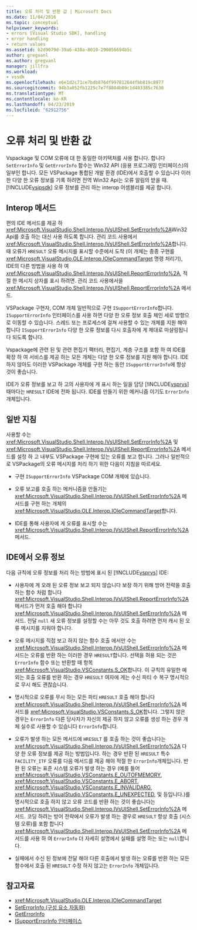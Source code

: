 ```yaml
---
title: 오류 처리 및 반환 값 | Microsoft Docs
ms.date: 11/04/2016
ms.topic: conceptual
helpviewer_keywords:
- errors [Visual Studio SDK], handling
- error handling
- return values
ms.assetid: b2d9079d-39a6-438a-8010-290056694b5c
author: gregvanl
ms.author: gregvanl
manager: jillfra
ms.workload:
- vssdk
ms.openlocfilehash: e6e1d2c71ce7bdb876df997812644fbb819c8977
ms.sourcegitcommit: 94b3a052fb1229c7e7f8804b09c1d403385c7630
ms.translationtype: MT
ms.contentlocale: ko-KR
ms.lasthandoff: 04/23/2019
ms.locfileid: "62912756"
---
```

# <a name="error-handling-and-return-values"></a>오류 처리 및 반환 값
Vspackage 및 COM 오류에 대 한 동일한 아키텍처를 사용 합니다. 합니다 `SetErrorInfo` 및 `GetErrorInfo` 함수는 Win32 API (응용 프로그래밍 인터페이스)의 일부인 합니다. 모든 VSPackage 통합된 개발 환경 (IDE)에서 호출할 수 있습니다 이러한 다양 한 오류 정보를 기록 하려면 전역 Win32 Api는 오류 알림의 받을 때. [!INCLUDE[vsipsdk](../extensibility/includes/vsipsdk_md.md)] 오류 정보를 관리 하는 interop 어셈블리를 제공 합니다.

## <a name="interop-methods"></a>Interop 메서드
 편의 IDE 메서드를 제공 하 <xref:Microsoft.VisualStudio.Shell.Interop.IVsUIShell.SetErrorInfo%2A>Win32 Api를 호출 하는 대신 사용 하도록 합니다. 관리 코드 사용에서 <xref:Microsoft.VisualStudio.Shell.Interop.IVsUIShell.SetErrorInfo%2A>합니다. 때 오류가 `HRESULT` 오류 메시지를 표시할 수준에서 도착 (이 개체는 종종 구현를 <xref:Microsoft.VisualStudio.OLE.Interop.IOleCommandTarget> 명령 처리기), IDE의 다른 방법을 사용 하 여 <xref:Microsoft.VisualStudio.Shell.Interop.IVsUIShell.ReportErrorInfo%2A>, 적절 한 메시지 상자를 표시 하려면. 관리 코드 사용에서을 <xref:Microsoft.VisualStudio.Shell.Interop.IVsUIShell.ReportErrorInfo%2A> 메서드.

 VSPackage 구현자, COM 개체 일반적으로 구현 `ISupportErrorInfo`합니다. `ISupportErrorInfo` 인터페이스를 사용 하면 다양 한 오류 정보 호출 체인 세로 방향으로 이동할 수 있습니다. 스레드 또는 프로세스에 걸쳐 사용할 수 있는 개체를 지원 해야 합니다 `ISupportErrorInfo` 다양 한 오류 정보를 다시 호출자에 게 제대로 마샬링됩니다 되도록 합니다.

 Vspackage에 관련 된 및 관련 편집기 팩터리, 편집기, 계층 구조를 포함 하 여 IDE를 확장 하 여 서비스를 제공 하는 모든 개체는 다양 한 오류 정보를 지원 해야 합니다. IDE 하지 않아도 이러한 VSPackage 개체를 구현 하는 동안 `ISupportErrorInfo`에 항상 것이 좋습니다.

 IDE가 오류 정보를 보고 하 고의 사용자에 게 표시 하는 일을 담당 [!INCLUDE[vsprvs](../code-quality/includes/vsprvs_md.md)] 때마다는 `HRESULT` IDE에 전파 됩니다. IDE를 만들기 위한 메커니즘 이기도 `ErrorInfo` 개체입니다.

## <a name="general-guidelines"></a>일반 지침
 사용할 수는 <xref:Microsoft.VisualStudio.Shell.Interop.IVsUIShell.SetErrorInfo%2A> 및 <xref:Microsoft.VisualStudio.Shell.Interop.IVsUIShell.ReportErrorInfo%2A> 메서드를 설정 하 고 내부도 VSPackage 구현에 있는 오류를 보고 합니다. 그러나 일반적으로 VSPackage의 오류 메시지를 처리 하기 위한 다음이 지침을 따르세요.

- 구현 `ISupportErrorInfo` VSPackage COM 개체에 있습니다.

- 오류 보고를 호출 하는 메커니즘을 만들기는 <xref:Microsoft.VisualStudio.Shell.Interop.IVsUIShell.SetErrorInfo%2A> 메서드를 구현 하는 개체의 <xref:Microsoft.VisualStudio.OLE.Interop.IOleCommandTarget>합니다.

- IDE를 통해 사용자에 게 오류를 표시할 수는 <xref:Microsoft.VisualStudio.Shell.Interop.IVsUIShell.ReportErrorInfo%2A> 메서드.

## <a name="error-information-in-the-ide"></a>IDE에서 오류 정보
 다음 규칙에 오류 정보를 처리 하는 방법에 표시 된 [!INCLUDE[vsprvs](../code-quality/includes/vsprvs_md.md)] IDE:

- 사용자에 게 오래 된 오류 정보 보고 되지 않습니다 보장 하기 위해 방어 전략을 호출 하는 함수 처럼 합니다 <xref:Microsoft.VisualStudio.Shell.Interop.IVsUIShell.ReportErrorInfo%2A> 메서드가 먼저 호출 해야 합니다 <xref:Microsoft.VisualStudio.Shell.Interop.IVsUIShell.SetErrorInfo%2A> 메서드. 전달 `null` 새 오류 정보를 설정할 수는 아무 것도 호출 하려면 먼저 캐시 된 오류 메시지를 지워야 합니다.

- 오류 메시지를 직접 보고 하지 않는 함수 호출 에서만 수는 <xref:Microsoft.VisualStudio.Shell.Interop.IVsUIShell.SetErrorInfo%2A> 메서드는 오류를 반환 하는 이러한 경우 `HRESULT`합니다. 선택을 허용 되는 것은 `ErrorInfo` 함수 또는 반환할 때 항목 <xref:Microsoft.VisualStudio.VSConstants.S_OK>합니다. 이 규칙의 유일한 예외는 호출 오류를 반환 하는 경우 `HRESULT` 여자에 게는 수신 파티 수 복구 명시적으로 무시 해도 괜찮습니다.

- 명시적으로 오류를 무시 하는 모든 파티 `HRESULT` 호출 해야 합니다 <xref:Microsoft.VisualStudio.Shell.Interop.IVsUIShell.SetErrorInfo%2A> 메서드를 <xref:Microsoft.VisualStudio.VSConstants.S_OK>합니다. 그렇지 않은 경우는 `ErrorInfo` 다른 당사자가 자신의 제공 하지 않고 오류를 생성 하는 경우 개체 실수로 사용할 수 있습니다 `ErrorInfo`합니다.

- 오류가 발생 하는 모든 메서드에 `HRESULT` 를 호출 하는 것이 좋습니다는 <xref:Microsoft.VisualStudio.Shell.Interop.IVsUIShell.SetErrorInfo%2A> 다양 한 오류 정보를 제공 하는 방법입니다. 하는 경우 반환 된 `HRESULT` 특수 `FACILITY_ITF` 오류를 다음 메서드를 제공 해야 적절 한 `ErrorInfo`개체입니다. 반환 된 오류는 표준 시스템 오류가 발생 하는 경우 (예를 들어 <xref:Microsoft.VisualStudio.VSConstants.E_OUTOFMEMORY>, <xref:Microsoft.VisualStudio.VSConstants.E_ABORT>, <xref:Microsoft.VisualStudio.VSConstants.E_INVALIDARG>, <xref:Microsoft.VisualStudio.VSConstants.E_UNEXPECTED>, 및 등입니다.)를 명시적으로 호출 하지 않고 오류 코드를 반환 하는 것이 좋습니다는 <xref:Microsoft.VisualStudio.Shell.Interop.IVsUIShell.SetErrorInfo%2A> 메서드. 코딩 하려는 방어 전략에서 오류가 발생 하는 경우로 `HRESULT` 항상 호출 (시스템 오류)를 포함 합니다 <xref:Microsoft.VisualStudio.Shell.Interop.IVsUIShell.SetErrorInfo%2A> 메서드를 사용 하 여 `ErrorInfo` 더 자세히 설명에서 실패를 설명 하는 또는 `null`합니다.

- 실패에서 수신 된 정보에 전달 해야 다른 호출에서 발생 하는 오류를 반환 하는 모든 함수에서 호출 된 `HRESULT` 수정 하지 않고는 `ErrorInfo` 개체입니다.

## <a name="see-also"></a>참고자료
- <xref:Microsoft.VisualStudio.OLE.Interop.IOleCommandTarget>
- [SetErrorInfo (구성 요소 자동화)](/previous-versions/windows/desktop/api/oleauto/nf-oleauto-seterrorinfo)
- [GetErrorInfo](/previous-versions/windows/desktop/api/oleauto/nf-oleauto-geterrorinfo)
- [ISupportErrorInfo 인터페이스](/previous-versions/windows/desktop/api/oaidl/nn-oaidl-isupporterrorinfo)
